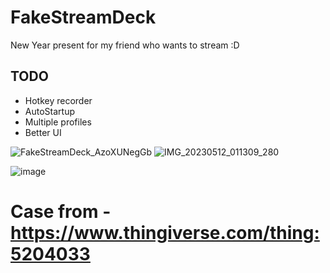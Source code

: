 # FakeStreamDeck

New Year present for my friend who wants to stream :D 
## TODO
- Hotkey recorder
- AutoStartup
- Multiple profiles
- Better UI

![FakeStreamDeck_AzoXUNegGb](https://github.com/igorkandic/FakeStreamDeck/assets/10564596/2763ac33-4de4-4a39-a559-515b20b285a8)
![IMG_20230512_011309_280](https://github.com/igorkandic/FakeStreamDeck/assets/10564596/4ed06289-4614-4b40-b74a-515bdb4061ab)

![image](https://user-images.githubusercontent.com/10564596/210038839-4315e1e8-b405-4158-bd9c-a8141b7abfb9.png)



# Case from - https://www.thingiverse.com/thing:5204033
